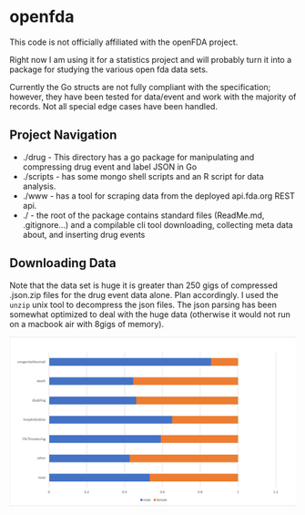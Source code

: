 # openfda
This code is not officially affiliated with the openFDA project.

Right now I am using it for a statistics project and will probably turn it into
a package for studying the various open fda data sets.

Currently the Go structs are not fully compliant with the specification; however,
they have been tested for data/event and work with the majority of records. Not
all special edge cases have been handled.

## Project Navigation
* ./drug - This directory has a go package for manipulating and compressing drug event and label JSON in Go
* ./scripts - has some mongo shell scripts and an R script for data analysis.
* ./www - has a tool for scraping data from the deployed api.fda.org REST api.
* ./ - the root of the package contains standard files (ReadMe.md, .gitignore...) and a compilable cli tool downloading, collecting meta data about, and inserting drug events

## Downloading Data
Note that the data set is huge it is greater than 250 gigs of compressed <filename>.json.zip files for the drug event data alone. Plan accordingly.
I used the `unzip` unix tool to decompress the json files.
The json parsing has been somewhat optimized to deal with the huge data (otherwise it would not run on a macbook air with 8gigs of memory).

![An Example](https://github.com/crhntr/openfda/blob/master/assets/exampleImage.png?raw=true)
